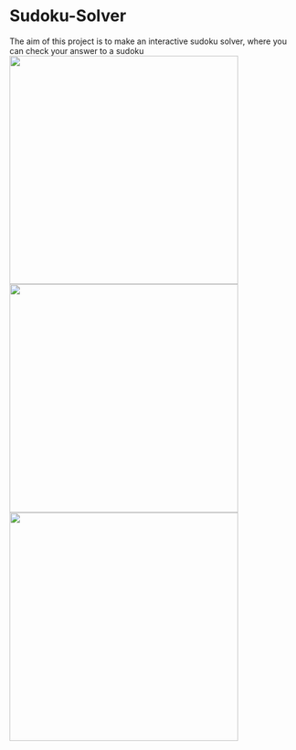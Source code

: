 # Sudoku-Solver
The aim of this project is to make an interactive sudoku solver, where you can check your answer to a sudoku
<img src = "https://i.imgur.com/3XvpsIK.png" width = "400">
<img src = "https://i.imgur.com/K1Lj3pn.png" width = "400">
<img src = "https://i.imgur.com/G2ERDEw.png" width = "400">
